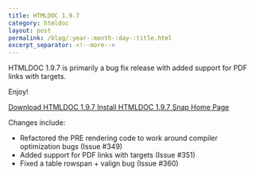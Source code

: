 ```yaml
---
title: HTMLDOC 1.9.7
category: htmldoc
layout: post
permalink: /blog/:year-:month-:day-:title.html
excerpt_separator: <!--more-->
---
```


HTMLDOC 1.9.7 is primarily a bug fix release with added support for PDF links
with targets.

Enjoy!

<a class="btn btn-primary" href="https://github.com/michaelrsweet/htmldoc/releases/tag/v1.9.7">Download HTMLDOC 1.9.7 <span class="glyphicon glyphicon-download-alt" aria-hidden="true"></span></a>
<a class="btn btn-default" href="https://snapcraft.io/htmldoc">Install HTMLDOC 1.9.7 Snap <span class="glyphicon glyphicon-download-alt" aria-hidden="true"></span></a>
<a class="btn btn-default" href="/htmldoc/index.html">Home Page <span class="glyphicon glyphicon-home" aria-hidden="true"></span></a>

<!--more-->

Changes include:

- Refactored the PRE rendering code to work around compiler optimization bugs
  (Issue #349)
- Added support for PDF links with targets (Issue #351)
- Fixed a table rowspan + valign bug (Issue #360)
